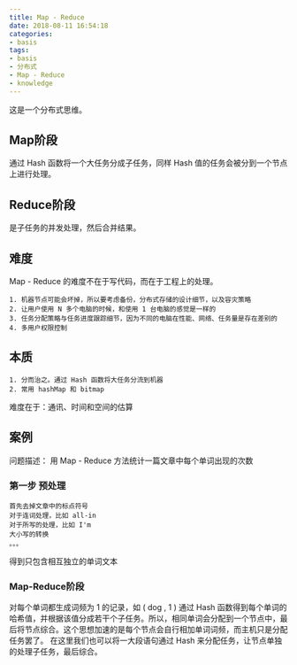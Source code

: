 ```yaml
---
title: Map - Reduce
date: 2018-08-11 16:54:18
categories:
- basis
tags:
- basis
- 分布式
- Map - Reduce
- knowledge
---
```

这是一个分布式思维。
<!-- more -->
## Map阶段
通过 Hash 函数将一个大任务分成子任务，同样 Hash 值的任务会被分到一个节点上进行处理。
## Reduce阶段
是子任务的并发处理，然后合并结果。
## 难度
Map - Reduce 的难度不在于写代码，而在于工程上的处理。

	1. 机器节点可能会坏掉，所以要考虑备份，分布式存储的设计细节，以及容灾策略
	2. 让用户使用 N 多个电脑的时候，和使用 1 台电脑的感觉是一样的
	3. 任务分配策略与任务进度跟踪细节，因为不同的电脑在性能、网络、任务量是存在差别的
	4. 多用户权限控制

## 本质
	1. 分而治之。通过 Hash 函数将大任务分流到机器
	2. 常用 hashMap 和 bitmap
	
难度在于：通讯、时间和空间的估算
## 案例
问题描述：
用 Map - Reduce 方法统计一篇文章中每个单词出现的次数
### 第一步 预处理

	首先去掉文章中的标点符号
	对于连词处理，比如 all-in
	对于所写的处理，比如 I'm
	大小写的转换
	。。。
	
得到只包含相互独立的单词文本
### Map-Reduce阶段
对每个单词都生成词频为 1 的记录，如 ( dog , 1 )
通过 Hash 函数得到每个单词的哈希值，并根据该值分成若干个子任务。所以，相同单词会分配到一个节点中，最后将节点综合。这个思想加速的是每个节点会自行相加单词词频，而主机只是分配任务罢了。
在这里我们也可以将一大段语句通过 Hash 来分配任务，让节点单独的处理子任务，最后综合。
